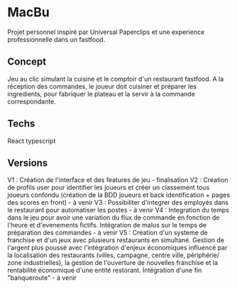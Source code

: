 # MacBu

Projet personnel inspiré par Universal Paperclips et une experience professionnelle dans un fastfood.

## Concept

Jeu au clic simulant la cuisine et le comptoir d'un restaurant fastfood.
A la réception des commandes, le joueur doit cuisiner et préparer les ingredients, pour fabriquer le plateau et la servir à la commande correspondante.

## Techs 

React typescript


## Versions 

V1 : Création de l'interface et des features de jeu - finalisation
V2 : Création de profils user pour identifier les joueurs et créer un classement tous joueurs confondu (création de la BDD joueurs et back identification + pages des scores en front) - à venir
V3 : Possibiliter d'integrer des employés dans le restaurant pour automatiser les postes - à venir
V4 : Integration du temps dans le jeu pour avoir une variation du flux de commande en fonction de l'heure et d'evenements fictifs. Intégration de malus sur le temps de préparation des commandes - à venir
V5 : Création d'un systeme de franchise et d'un jeux avec plusieurs restaurants en simultané. Gestion de l'argent plus poussé avec l'intégration d'enjeux économiques influencé par la localisation des restaurants (villes, campagne, centre ville, périphérie/ zone industrielles), la gestion de l'ouverture de nouvelles franchise et la rentabilité économique d'une entité restorant. 
Intégration d'une fin "banqueroute" - à venir 
